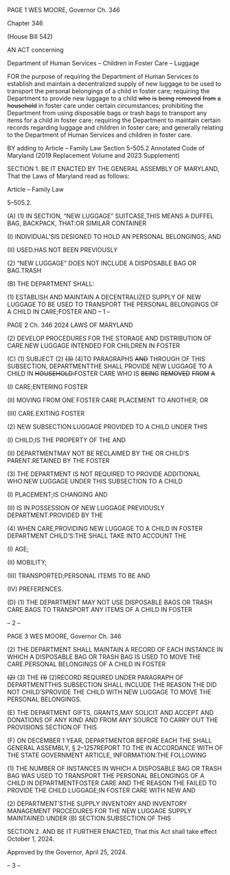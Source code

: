 PAGE 1
WES MOORE, Governor Ch. 346

Chapter 346

(House Bill 542)

AN ACT concerning

Department of Human Services – Children in Foster Care – Luggage

FOR the purpose of requiring the Department of Human Services to establish and maintain
a decentralized supply of new luggage to be used to transport the personal belongings
of a child in foster care; requiring the Department to provide new luggage to a child
~~who~~ ~~is~~ ~~being~~ ~~removed~~ ~~from~~ ~~a~~ ~~household~~ in foster care under certain circumstances;
prohibiting the Department from using disposable bags or trash bags to transport
any items for a child in foster care; requiring the Department to maintain certain
records regarding luggage and children in foster care; and generally relating to the
Department of Human Services and children in foster care.

BY adding to
Article – Family Law
Section 5–505.2
Annotated Code of Maryland
(2019 Replacement Volume and 2023 Supplement)

SECTION 1. BE IT ENACTED BY THE GENERAL ASSEMBLY OF MARYLAND,
That the Laws of Maryland read as follows:

Article – Family Law

5–505.2.

(A) (1) IN SECTION, “NEW LUGGAGE” SUITCASE,THIS MEANS A DUFFEL
BAG, BACKPACK, THAT:OR SIMILAR CONTAINER

(I) INDIVIDUAL’SIS DESIGNED TO HOLD AN PERSONAL
BELONGINGS; AND

(II) USED.HAS NOT BEEN PREVIOUSLY

(2) “NEW LUGGAGE” DOES NOT INCLUDE A DISPOSABLE BAG OR
BAG.TRASH

(B) THE DEPARTMENT SHALL:

(1) ESTABLISH AND MAINTAIN A DECENTRALIZED SUPPLY OF NEW
LUGGAGE TO BE USED TO TRANSPORT THE PERSONAL BELONGINGS OF A CHILD IN
CARE;FOSTER AND
– 1 –

PAGE 2
Ch. 346 2024 LAWS OF MARYLAND

(2) DEVELOP PROCEDURES FOR THE STORAGE AND DISTRIBUTION OF
CARE.NEW LUGGAGE INTENDED FOR CHILDREN IN FOSTER

(C) (1) SUBJECT (2) ~~(3)~~ (4)TO PARAGRAPHS ~~AND~~ THROUGH OF THIS
SUBSECTION, DEPARTMENTTHE SHALL PROVIDE NEW LUGGAGE TO A CHILD IN
~~HOUSEHOLD:~~FOSTER CARE WHO IS ~~BEING~~ ~~REMOVED~~ ~~FROM~~ ~~A~~

(I) CARE;ENTERING FOSTER

(II) MOVING FROM ONE FOSTER CARE PLACEMENT TO
ANOTHER; OR

(III) CARE.EXITING FOSTER

(2) NEW SUBSECTION:LUGGAGE PROVIDED TO A CHILD UNDER THIS

(I) CHILD;IS THE PROPERTY OF THE AND

(II) DEPARTMENTMAY NOT BE RECLAIMED BY THE OR
CHILD’S PARENT.RETAINED BY THE FOSTER

(3) THE DEPARTMENT IS NOT REQUIRED TO PROVIDE ADDITIONAL
WHO:NEW LUGGAGE UNDER THIS SUBSECTION TO A CHILD

(I) PLACEMENT;IS CHANGING AND

(II) IS IN POSSESSION OF NEW LUGGAGE PREVIOUSLY
DEPARTMENT.PROVIDED BY THE

(4) WHEN CARE,PROVIDING NEW LUGGAGE TO A CHILD IN FOSTER
DEPARTMENT CHILD’S:THE SHALL TAKE INTO ACCOUNT THE

(I) AGE;

(II) MOBILITY;

(III) TRANSPORTED;PERSONAL ITEMS TO BE AND

(IV) PREFERENCES.

(D) (1) THE DEPARTMENT MAY NOT USE DISPOSABLE BAGS OR TRASH
CARE.BAGS TO TRANSPORT ANY ITEMS OF A CHILD IN FOSTER

– 2 –

PAGE 3
WES MOORE, Governor Ch. 346

(2) THE DEPARTMENT SHALL MAINTAIN A RECORD OF EACH
INSTANCE IN WHICH A DISPOSABLE BAG OR TRASH BAG IS USED TO MOVE THE
CARE.PERSONAL BELONGINGS OF A CHILD IN FOSTER

~~(2)~~ (3) THE ~~(1)~~ (2)RECORD REQUIRED UNDER PARAGRAPH OF
DEPARTMENTTHIS SUBSECTION SHALL INCLUDE THE REASON THE DID NOT
CHILD’SPROVIDE THE CHILD WITH NEW LUGGAGE TO MOVE THE PERSONAL
BELONGINGS.

(E) THE DEPARTMENT GIFTS, GRANTS,MAY SOLICIT AND ACCEPT AND
DONATIONS OF ANY KIND AND FROM ANY SOURCE TO CARRY OUT THE PROVISIONS
SECTION.OF THIS

(F) ON DECEMBER 1 YEAR, DEPARTMENTOR BEFORE EACH THE SHALL
GENERAL ASSEMBLY, § 2–1257REPORT TO THE IN ACCORDANCE WITH OF THE
STATE GOVERNMENT ARTICLE, INFORMATION:THE FOLLOWING

(1) THE NUMBER OF INSTANCES IN WHICH A DISPOSABLE BAG OR
TRASH BAG WAS USED TO TRANSPORT THE PERSONAL BELONGINGS OF A CHILD IN
DEPARTMENTFOSTER CARE AND THE REASON THE FAILED TO PROVIDE THE CHILD
LUGGAGE;IN FOSTER CARE WITH NEW AND

(2) DEPARTMENT’STHE SUPPLY INVENTORY AND INVENTORY
MANAGEMENT PROCEDURES FOR THE NEW LUGGAGE SUPPLY MAINTAINED UNDER
(B) SECTION.SUBSECTION OF THIS

SECTION 2. AND BE IT FURTHER ENACTED, That this Act shall take effect
October 1, 2024.

Approved by the Governor, April 25, 2024.

– 3 –